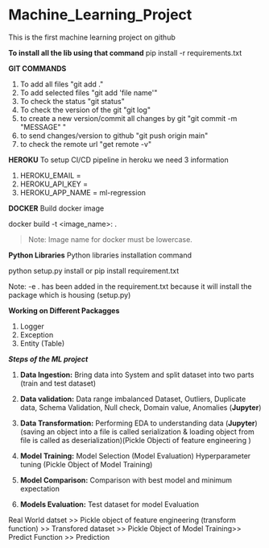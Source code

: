 # Machine_Learning_Project
This is the first machine learning project on github


**To install all the lib using that command**
pip install -r requirements.txt

**GIT COMMANDS**
1) To add all files "git add ." 
2) To add selected files "git add 'file name'"
3) To check the status "git status"
4) To check the version of the git "git log"
5) to create a new version/commit all changes by git "git commit -m "MESSAGE" "
6) to send changes/version to github "git push origin main"
7) to check the remote url "get remote -v"

**HEROKU**
To setup CI/CD pipeline in heroku we need 3 information 

1. HEROKU_EMAIL =  
2. HEROKU_API_KEY = 
3. HEROKU_APP_NAME = ml-regression

**DOCKER**
Build docker image

docker build -t <image_name>:<tagname> .
>Note: Image name for docker must be lowercase.


**Python Libraries**
Python libraries installation command

python setup.py install
or 
pip install requirement.txt

Note: -e . has been added in the requirement.txt because it will install the package which is housing (setup.py)

**Working on Different Packagges**


1. Logger
2. Exception
3. Entity (Table)



***Steps of the ML project***

1. **Data Ingestion:** Bring data into System and split dataset into two parts (train and test dataset)

2. **Data validation:** Data range imbalanced Dataset, Outliers, Duplicate data, 
                Schema Validation, Null check, Domain value, Anomalies (**Jupyter**)  

3. **Data Transformation:** Performing EDA to understanding data (**Jupyter**)
   (saving an object into a file is called serialization & loading object from file is called as deserialization)(Pickle Objecti of feature engineering )
4. **Model Training:** Model Selection (Model Evaluation)
                Hyperparameter tuning (Pickle Object of Model Training)
5. **Model Comparison:** Comparison with best model and minimum expectation 

6. **Models Evaluation:** Test dataset for model Evaluation 

Real World datset >> Pickle object of feature engineering (transform function) >> Transfored dataset >> Pickle Object of Model Training>> Predict Function >> Prediction 
